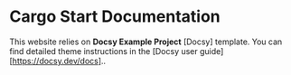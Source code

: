 # Cargo Start Documentation

This website relies on **Docsy Example Project** [Docsy] template. You can find detailed theme instructions in the [Docsy user guide][https://docsy.dev/docs]..

